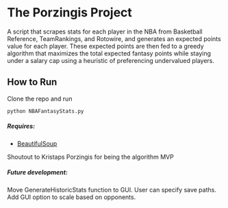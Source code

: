 # The Porzingis Project

A script that scrapes stats for each player in the NBA from Basketball Reference, TeamRankings, and Rotowire, and generates an expected points value for each player. These expected points are then fed to a greedy algorithm that maximizes the total expected fantasy points while staying under a salary cap using a heuristic of preferencing undervalued players.

## How to Run

Clone the repo and run 
```
python NBAFantasyStats.py
```

##### Requires:
* [BeautifulSoup](https://www.crummy.com/software/BeautifulSoup/#Download)

Shoutout to Kristaps Porzingis for being the algorithm MVP


##### Future development:
Move GenerateHistoricStats function to GUI. User can specify save paths.
Add GUI option to scale based on opponents.